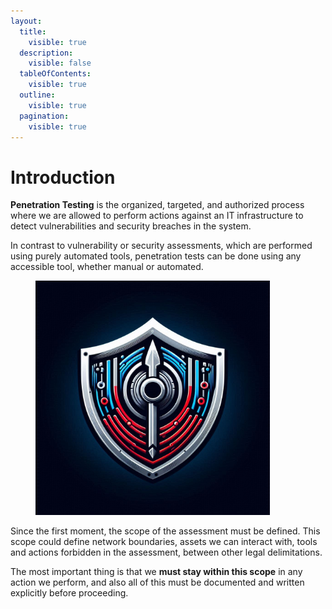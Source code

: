 ```yaml
---
layout:
  title:
    visible: true
  description:
    visible: false
  tableOfContents:
    visible: true
  outline:
    visible: true
  pagination:
    visible: true
---
```


# Introduction

**Penetration Testing** is the organized, targeted, and authorized process where we are allowed to perform actions against an IT infrastructure to detect vulnerabilities and security breaches in the system.&#x20;

In contrast to vulnerability or security assessments, which are performed using purely automated tools, penetration tests can be done using any accessible tool, whether manual or automated.

<figure><img src="../.gitbook/assets/image (37) (1).png" alt="" width="375"><figcaption></figcaption></figure>

Since the first moment, the scope of the assessment must be defined. This scope could define network boundaries, assets we can interact with, tools and actions forbidden in the assessment, between other legal delimitations.

The most important thing is that we **must stay within this scope** in any action we perform, and also all of this must be documented and written explicitly before proceeding.
